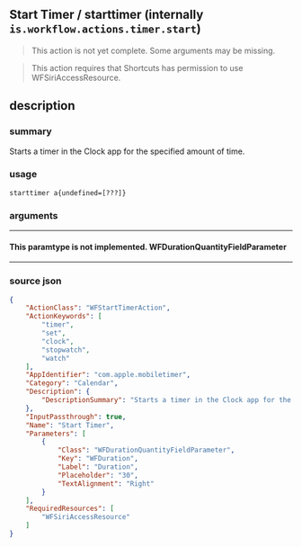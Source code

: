 
## Start Timer / starttimer (internally `is.workflow.actions.timer.start`)

> This action is not yet complete. Some arguments may be missing.

> This action requires that Shortcuts has permission to use WFSiriAccessResource.


## description

### summary

Starts a timer in the Clock app for the specified amount of time.


### usage
```
starttimer a{undefined=[???]}
```

### arguments

---

#### This paramtype is not implemented. WFDurationQuantityFieldParameter

---

### source json

```json
{
	"ActionClass": "WFStartTimerAction",
	"ActionKeywords": [
		"timer",
		"set",
		"clock",
		"stopwatch",
		"watch"
	],
	"AppIdentifier": "com.apple.mobiletimer",
	"Category": "Calendar",
	"Description": {
		"DescriptionSummary": "Starts a timer in the Clock app for the specified amount of time."
	},
	"InputPassthrough": true,
	"Name": "Start Timer",
	"Parameters": [
		{
			"Class": "WFDurationQuantityFieldParameter",
			"Key": "WFDuration",
			"Label": "Duration",
			"Placeholder": "30",
			"TextAlignment": "Right"
		}
	],
	"RequiredResources": [
		"WFSiriAccessResource"
	]
}
```

